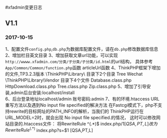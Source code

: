 #xfadmin变更日志

## V1.1
### 2017-10-15

1、配置文件`config.php`,`db.php`为数据库配置文件，请在`db.php`修改数据库信息
2、增加栏目英文目录
3、增加获取文章url功能，可以实现 `http://wwww.xfadmin.com/分类/子分类/子分类/id.html`的url结构，
具体参考`App/Common/Common/function.php`函数 articleUrl函数
4、ThinkPHP框架下增加的文件,TP3.2.3版本
\ThinkPHP\Library\ 目录下2个目录
Tree
Wechat
\ThinkPHP\Library\Vendor  目录下4个文件
Database.class.php
HttpDownload.class.php
Tree.class.php
Zip.class.php
5、增加了引导安装,admin后台安装:localhost/install  
6、后台登录地址localhost/admin  账号密码:admin
7、有的环境.htaccess URL重写方法以及遇到No input file specified的解决方法
在Fastcgi模式下，php不支持rewrite的目标网址的PATH_INFO的解析，当我们的 ThinkPHP运行在URL_MODEL=2时，就会出现
 No input file specified.的情况，
这时可以修改网站目录的.htaccess文件： 
将RewriteRule ^(.*)$ index.php/$1 [QSA,PT,L] 
改为 RewriteRule ^(.*)$ index.php?s=$1 [QSA,PT,L] 